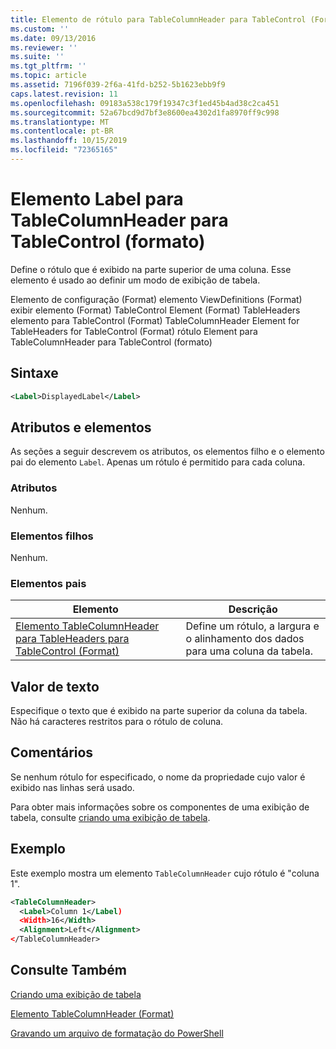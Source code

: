 ```yaml
---
title: Elemento de rótulo para TableColumnHeader para TableControl (Format) | Microsoft Docs
ms.custom: ''
ms.date: 09/13/2016
ms.reviewer: ''
ms.suite: ''
ms.tgt_pltfrm: ''
ms.topic: article
ms.assetid: 7196f039-2f6a-41fd-b252-5b1623ebb9f9
caps.latest.revision: 11
ms.openlocfilehash: 09183a538c179f19347c3f1ed45b4ad38c2ca451
ms.sourcegitcommit: 52a67bcd9d7bf3e8600ea4302d1fa8970ff9c998
ms.translationtype: MT
ms.contentlocale: pt-BR
ms.lasthandoff: 10/15/2019
ms.locfileid: "72365165"
---
```

# <a name="label-element-for-tablecolumnheader-for-tablecontrol-format"></a>Elemento Label para TableColumnHeader para TableControl (formato)

Define o rótulo que é exibido na parte superior de uma coluna. Esse elemento é usado ao definir um modo de exibição de tabela.

Elemento de configuração (Format) elemento ViewDefinitions (Format) exibir elemento (Format) TableControl Element (Format) TableHeaders elemento para TableControl (Format) TableColumnHeader Element for TableHeaders for TableControl (Format) rótulo Element para TableColumnHeader para TableControl (formato)

## <a name="syntax"></a>Sintaxe

```xml
<Label>DisplayedLabel</Label>

```

## <a name="attributes-and-elements"></a>Atributos e elementos

As seções a seguir descrevem os atributos, os elementos filho e o elemento pai do elemento `Label`. Apenas um rótulo é permitido para cada coluna.

### <a name="attributes"></a>Atributos

Nenhum.

### <a name="child-elements"></a>Elementos filhos

Nenhum.

### <a name="parent-elements"></a>Elementos pais

|Elemento|Descrição|
|-------------|-----------------|
|[Elemento TableColumnHeader para TableHeaders para TableControl (Format)](./tablecolumnheader-element-format.md)|Define um rótulo, a largura e o alinhamento dos dados para uma coluna da tabela.|

## <a name="text-value"></a>Valor de texto

Especifique o texto que é exibido na parte superior da coluna da tabela. Não há caracteres restritos para o rótulo de coluna.

## <a name="remarks"></a>Comentários

Se nenhum rótulo for especificado, o nome da propriedade cujo valor é exibido nas linhas será usado.

Para obter mais informações sobre os componentes de uma exibição de tabela, consulte [criando uma exibição de tabela](./creating-a-table-view.md).

## <a name="example"></a>Exemplo

Este exemplo mostra um elemento `TableColumnHeader` cujo rótulo é "coluna 1".

```xml
<TableColumnHeader>
  <Label>Column 1</Label)
  <Width>16</Width>
  <Alignment>Left</Alignment>
</TableColumnHeader>
```

## <a name="see-also"></a>Consulte Também

[Criando uma exibição de tabela](./creating-a-table-view.md)

[Elemento TableColumnHeader (Format)](./tablecolumnheader-element-format.md)

[Gravando um arquivo de formatação do PowerShell](./writing-a-powershell-formatting-file.md)
